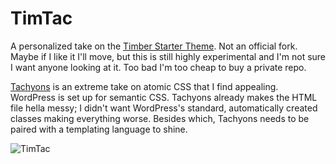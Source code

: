 
# TimTac

A personalized take on the [Timber Starter Theme](https://github.com/timber/starter-theme). Not an official fork. Maybe if I like it I'll move, but this is still highly experimental and I'm not sure I want anyone looking at it. Too bad I'm too cheap to buy a private repo.

[Tachyons](http://tachyons.io) is an extreme take on atomic CSS that I find appealing. WordPress is set up for semantic CSS. Tachyons already makes the HTML file hella messy; I didn't want WordPress's standard, automatically created classes making everything worse. Besides which, Tachyons needs to be paired with a templating language to shine.

![TimTac]({{site.baseurl}}//screenshot.png)